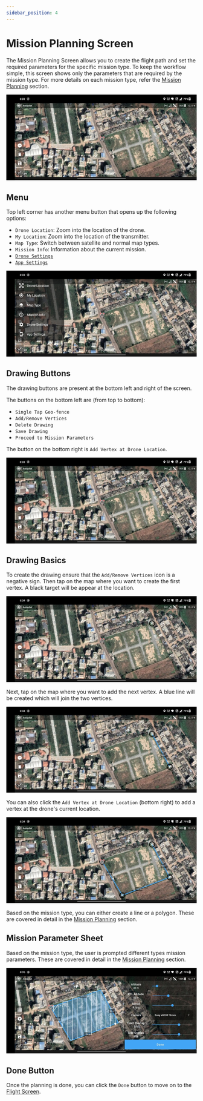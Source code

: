```yaml
---
sidebar_position: 4
---
```


# Mission Planning Screen

The Mission Planning Screen allows you to create the flight path and set the required parameters for the specific
mission type. To keep the workflow simple, this screen shows only the parameters that are required by the mission type.
For more details on each mission type, refer the [Mission Planning](/launchpad/mission-planning) section.

![Intro](./img/mission-planning-screen-intro.jpg)

## Menu

Top left corner has another menu button that opens up the following options:

- `Drone Location`: Zoom into the location of the drone.
- `My Location`: Zoom into the location of the transmitter.
- `Map Type`: Switch between satellite and normal map types.
- `Mission Info`: Information about the current mission.
- [`Drone Settings`](/launchpad/drone-settings)
- [`App Settings`](/launchpad/app-settings)

![Menu](./img/mission-planning-screen-menu.jpg)

## Drawing Buttons

The drawing buttons are present at the bottom left and right of the screen.

The buttons on the bottom left are (from top to bottom):

- `Single Tap Geo-fence`
- `Add/Remove Vertices`
- `Delete Drawing`
- `Save Drawing`
- `Proceed to Mission Parameters`

The button on the bottom right is `Add Vertex at Drone Location`.

![Drawing Buttons](./img/mission-planning-screen-drawing-buttons.jpg)

## Drawing Basics

To create the drawing ensure that the `Add/Remove Vertices` icon is a negative sign. Then tap on the map where you want
to create the first vertex. A black target will be appear at the location.

![Drawing Basics 1](./img/mission-planning-screen-drawing-basics-1.jpg)

Next, tap on the map where you want to add the next vertex. A blue line will be created which will join the two
vertices.

![Drawing Basics 2](./img/mission-planning-screen-drawing-basics-2.jpg)

You can also click the `Add Vertex at Drone Location` (bottom right) to add a vertex at the drone's current location.

![Drawing Basics 3](./img/mission-planning-screen-drawing-basics-3.jpg)

Based on the mission type, you can either create a line or a polygon. These are covered in detail in the
[Mission Planning](/launchpad/mission-planning) section.

## Mission Parameter Sheet

Based on the mission type, the user is prompted different types mission parameters. These are covered in detail in the
[Mission Planning](/launchpad/mission-planning) section.

![Mission Parameters](./img/mission-planning-screen-parameter-sheet.jpg)

## Done Button

Once the planning is done, you can click the `Done` button to move on to the [Flight Screen](./flight-screen.md).
